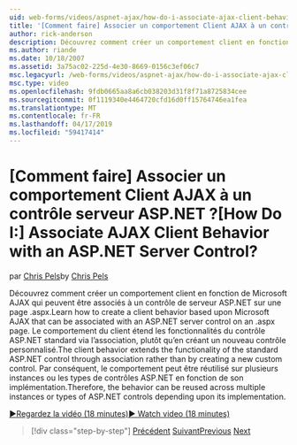 ```yaml
---
uid: web-forms/videos/aspnet-ajax/how-do-i-associate-ajax-client-behavior-with-an-aspnet-server-control
title: '[Comment faire] Associer un comportement Client AJAX à un contrôle serveur ASP.NET ? | Microsoft Docs'
author: rick-anderson
description: Découvrez comment créer un comportement client en fonction de Microsoft AJAX qui peuvent être associés à un contrôle de serveur ASP.NET sur une page .aspx. Le comportement du client e...
ms.author: riande
ms.date: 10/18/2007
ms.assetid: 3a75ac02-225d-4e30-8669-0156c3ef06c7
msc.legacyurl: /web-forms/videos/aspnet-ajax/how-do-i-associate-ajax-client-behavior-with-an-aspnet-server-control
msc.type: video
ms.openlocfilehash: 9fdb0665aa8a6cb038203d31f8f71a8725834cee
ms.sourcegitcommit: 0f1119340e4464720cfd16d0ff15764746ea1fea
ms.translationtype: MT
ms.contentlocale: fr-FR
ms.lasthandoff: 04/17/2019
ms.locfileid: "59417414"
---
```

# <a name="how-do-i-associate-ajax-client-behavior-with-an-aspnet-server-control"></a><span data-ttu-id="07bee-105">[Comment faire] Associer un comportement Client AJAX à un contrôle serveur ASP.NET ?</span><span class="sxs-lookup"><span data-stu-id="07bee-105">[How Do I:] Associate AJAX Client Behavior with an ASP.NET Server Control?</span></span>

<span data-ttu-id="07bee-106">par [Chris Pels](https://twitter.com/chrispels)</span><span class="sxs-lookup"><span data-stu-id="07bee-106">by [Chris Pels](https://twitter.com/chrispels)</span></span>

<span data-ttu-id="07bee-107">Découvrez comment créer un comportement client en fonction de Microsoft AJAX qui peuvent être associés à un contrôle de serveur ASP.NET sur une page .aspx.</span><span class="sxs-lookup"><span data-stu-id="07bee-107">Learn how to create a client behavior based upon Microsoft AJAX that can be associated with an ASP.NET server control on an .aspx page.</span></span> <span data-ttu-id="07bee-108">Le comportement du client étend les fonctionnalités du contrôle ASP.NET standard via l’association, plutôt qu’en créant un nouveau contrôle personnalisé.</span><span class="sxs-lookup"><span data-stu-id="07bee-108">The client behavior extends the functionality of the standard ASP.NET control through association rather than by creating a new custom control.</span></span> <span data-ttu-id="07bee-109">Par conséquent, le comportement peut être réutilisé sur plusieurs instances ou les types de contrôles ASP.NET en fonction de son implémentation.</span><span class="sxs-lookup"><span data-stu-id="07bee-109">Therefore, the behavior can be reused across multiple instances or types of ASP.NET controls depending upon its implementation.</span></span>

[<span data-ttu-id="07bee-110">&#9654;Regardez la vidéo (18 minutes)</span><span class="sxs-lookup"><span data-stu-id="07bee-110">&#9654; Watch video (18 minutes)</span></span>](https://channel9.msdn.com/Blogs/ASP-NET-Site-Videos/how-do-i-associate-ajax-client-behavior-with-an-aspnet-server-control)

> [!div class="step-by-step"]
> <span data-ttu-id="07bee-111">[Précédent](how-do-i-build-custom-server-controls-that-work-with-or-without-aspnet-ajax.md)
> [Suivant](how-do-i-retrieve-values-from-server-side-ajax-controls.md)</span><span class="sxs-lookup"><span data-stu-id="07bee-111">[Previous](how-do-i-build-custom-server-controls-that-work-with-or-without-aspnet-ajax.md)
[Next](how-do-i-retrieve-values-from-server-side-ajax-controls.md)</span></span>
